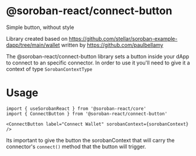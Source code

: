 # @soroban-react/connect-button

Simple button, without style

Library created based on https://github.com/stellar/soroban-example-dapp/tree/main/wallet written by https://github.com/paulbellamy

The @soroban-react/connect-button library sets a button inside your dApp to connect to an specific connector.
In order to use it you'll need to give it a context of type `SorobanContextType`

# Usage 

```
import { useSorobanReact } from '@soroban-react/core'
import { ConnectButton } from '@soroban-react/connect-button'

```

```
<ConnectButton label="Connect Wallet" sorobanContext={sorobanContext} />
```

Its important to give the button the sorobanContext that will carry the connector's `connect()` method that the button will trigger.

